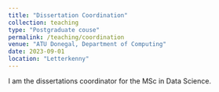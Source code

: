 ```yaml
---
title: "Dissertation Coordination"
collection: teaching
type: "Postgraduate couse"
permalink: /teaching/coordination
venue: "ATU Donegal, Department of Computing"
date: 2023-09-01
location: "Letterkenny"
---
```


I am the dissertations coordinator for the MSc in Data Science.
